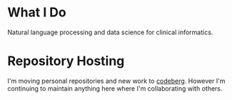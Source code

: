 # What I Do

Natural language processing and data science for clinical informatics.

# Repository Hosting

I'm moving personal repositories and new work to [codeberg](https://codeberg.org/etgld).  However I'm continuing to maintain anything here where I'm collaborating with others.  
